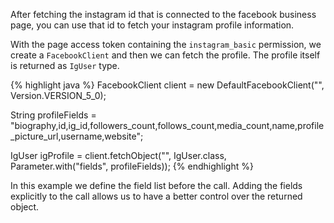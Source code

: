 After fetching the instagram id that is connected to the facebook business page, you can 
use that id to fetch your instagram profile information.

With the page access token containing the `instagram_basic` permission, we create a 
`FacebookClient` and then we can fetch the profile. The profile itself is returned as `IgUser` type.

{% highlight java %}
FacebookClient client = new DefaultFacebookClient("<page access token>", Version.VERSION_5_0);

String profileFields = "biography,id,ig_id,followers_count,follows_count,media_count,name,profile_picture_url,username,website";

IgUser igProfile = 
    client.fetchObject("<instagram profile id>", IgUser.class,
		Parameter.with("fields", profileFields));
{% endhighlight %}

In this example we define the field list before the call. Adding the fields explicitly to the call allows us to have a better control over the returned object.